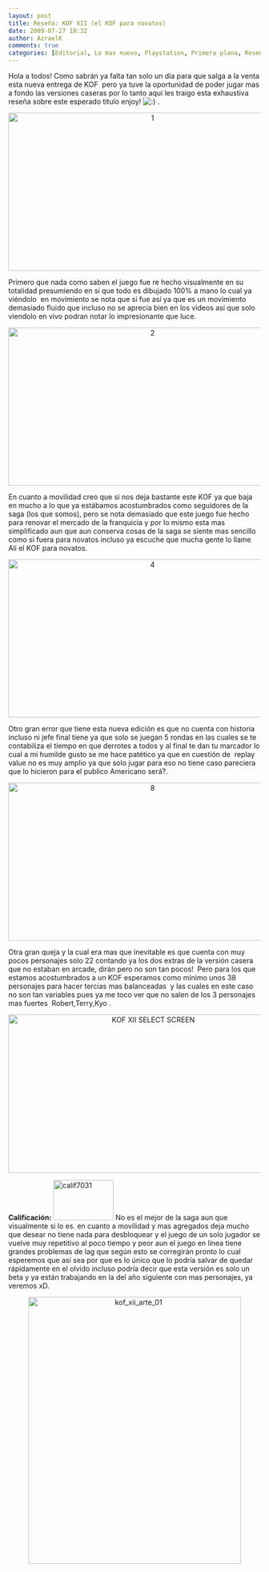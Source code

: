 ```yaml
---
layout: post
title: Reseña: KOF XII (el KOF para novatos)
date: 2009-07-27 18:32
author: AzraelK
comments: true
categories: [Editorial, Lo mas nuevo, Playstation, Primera plana, Reseñas, Xbox, Xbox]
---
```

<p>Hola a todos! Como sabrán ya falta tan solo un día para que salga a la venta esta nueva entrega de KOF  pero ya tuve la oportunidad de poder jugar mas a fondo las versiones caseras por lo tanto aquí les traigo esta exhaustiva reseña sobre este esperado titulo enjoy! <img src="http://www.theultrageeks.com/ug3/wp-includes/images/smilies/icon_smile.gif" alt=":)"> .</p>
<p style="text-align:center"><img title="1" src="http://www.theultrageeks.com/ug3/../wordpress25/wp-content/themes/mimbo2.2/images/113.jpg" alt="1" width="560" height="315"></p>
<p>Primero que nada como saben el juego fue re hecho visualmente en su totalidad presumiendo en si que todo es dibujado 100% a mano lo cual ya viéndolo  en movimiento se nota que si fue así ya que es un movimiento demasiado fluido que incluso no se aprecia bien en los videos así que solo viendolo en vivo podran notar lo impresionante que luce.</p>
<p style="text-align:center"><img title="2" src="http://www.theultrageeks.com/ug3/../wordpress25/wp-content/themes/mimbo2.2/images/27.jpg" alt="2" width="560" height="315"></p>
<p>En cuanto a movilidad creo que si nos deja bastante este KOF ya que baja en mucho a lo que ya estábamos acostumbrados como seguidores de la saga (los que somos), pero se nota demasiado que este juego fue hecho para renovar el mercado de la franquicia y por lo mismo esta mas simplificado aun que aun conserva cosas de la saga se siente mas sencillo como si fuera para novatos incluso ya escuche que mucha gente lo llame Ali el KOF para novatos.</p>
<p style="text-align:center"><img title="4" src="http://www.theultrageeks.com/ug3/../wordpress25/wp-content/themes/mimbo2.2/images/44.jpg" alt="4" width="560" height="315"></p>
<p>Otro gran error que tiene esta nueva edición es que no cuenta con historia incluso ni jefe final tiene ya que solo se juegan 5 rondas en las cuales se te contabiliza el tiempo en que derrotes a todos y al final te dan tu marcador lo cual a mi humilde gusto se me hace patético ya que en cuestión de  replay  value no es muy amplio ya que solo jugar para eso no tiene caso pareciera que lo hicieron para el publico Americano será?.</p>
<p style="text-align:center"><img title="8" src="http://www.theultrageeks.com/ug3/../wordpress25/wp-content/themes/mimbo2.2/images/83.jpg" alt="8" width="560" height="315"></p>
<p>Otra gran queja y la cual era mas que inevitable es que cuenta con muy pocos personajes solo 22 contando ya los dos extras de la versión casera  que no estaban en arcade, dirán pero no son tan pocos!  Pero para los que estamos acostumbrados a un KOF esperamos como mínimo unos 38 personajes para hacer tercias mas balanceadas  y las cuales en este caso no son tan variables pues ya me toco ver que no salen de los 3 personajes mas fuertes  Robert,Terry,Kyo .</p>
<p style="text-align:center"><img title="KOF XII SELECT SCREEN" src="http://www.theultrageeks.com/ug3/../wordpress25/wp-content/themes/mimbo2.2/images/KOF-XII-SELECT-SCREEN.jpg" alt="KOF XII SELECT SCREEN" width="563" height="316"></p>
<p><strong>Calificación:</strong> <img title="calif7031" src="http://www.theultrageeks.com/ug3/../wordpress25/wp-content/themes/mimbo2.2/images/calif7031.gif" alt="calif7031" width="120" height="80"> No es el mejor de la saga aun que visualmente si lo es. en cuanto a movilidad y mas agregados deja mucho que desear no tiene nada para desbloquear y el juego de un solo jugador se vuelve muy repetitivo al poco tiempo y peor aun el juego en línea tiene grandes problemas de lag que según esto se corregirán pronto lo cual esperemos que así sea por que es lo único que lo podría salvar de quedar rápidamente en el olvido incluso podría decir que esta versión es solo un beta y ya están trabajando en la del año siguiente con mas personajes, ya veremos xD.</p>
<p style="text-align:center"><img title="kof_xii_arte_01" src="http://www.theultrageeks.com/ug3/../wordpress25/wp-content/themes/mimbo2.2/images/kof_xii_arte_01.jpg" alt="kof_xii_arte_01" width="425" height="532"></p>
